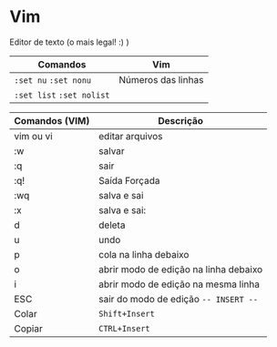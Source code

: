# Vim

Editor de texto (o mais legal! :) )

Comandos | Vim
-|-
`:set nu`  `:set nonu`| Números das linhas
`:set list` `:set nolist` | 


Comandos (VIM) | Descrição
-|-
vim ou vi | editar arquivos
:w | salvar
:q | sair
:q! | Saída Forçada
:wq | salva e sai
:x | salva e sai:
d | deleta
u | undo
p | cola na linha debaixo
o | abrir modo de edição na linha debaixo
i | abrir modo de edição na mesma linha
ESC | sair do modo de edição `-- INSERT --`
Colar | `Shift+Insert`
Copiar | `CTRL+Insert`